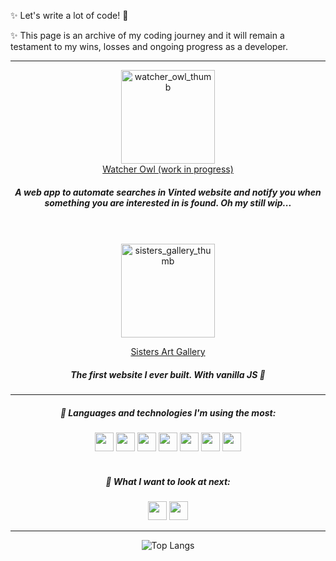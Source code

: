 
<div>
  
✨ Let's write a lot of code! :raised_hands:

✨ This page is an archive of my coding journey and it will remain a testament to my wins, losses and ongoing progress as a developer.
</div>

<hr/>

<div align="center">
<a href="https://watcher-owl.vercel.app"><img width="150" alt="watcher_owl_thumb" src="https://github.com/pauliusgin/pauliusgin/assets/140472668/d7c94be7-cc51-4323-a020-1c8409b7db0e"></a><br/>
<a href="https://watcher-owl.vercel.app">Watcher Owl (work in progress)<a/><br/>
  
  ##### A web app to automate searches in Vinted website and notify you when something you are interested in is found. Oh my still wip...
<br/>
  <br/>
<a href="https://sistersartgallery.netlify.app"><img width="150" alt="sisters_gallery_thumb" src="https://github.com/pauliusgin/pauliusgin/assets/140472668/ba51ae6e-8007-40da-b4e8-51d1fbf2949e"></a><br/>
  
<a href="https://sistersartgallery.netlify.app">Sisters Art Gallery</a> <br/>

  ##### The first website I ever built. With vanilla JS 🤡
  
</div>

---

<div align="center">
  
##### 🌱 Languages and technologies I'm using the most:

<img src="https://img.shields.io/badge/-TypeScript-000?&logo=TypeScript" height="30">
<img src="https://img.shields.io/badge/-Node-000?&logo=Node.js" height="30">
<img src="https://img.shields.io/badge/-Express-000?&logo=Express" height="30">
<img src="https://img.shields.io/badge/-postgresql-000?&logo=postgresql" height="30">
<img src="https://img.shields.io/badge/-MongoDB-000?&logo=MongoDB" height="30">
<img src="https://img.shields.io/badge/-Git-000?&logo=Git" height="30">
<img src="https://img.shields.io/badge/-Docker-000?&logo=Docker" height="30">
<br />
<br />

##### :telescope: What I want to look at next:

<img src="https://img.shields.io/badge/-htmx-000?&logo=htmx" height="30">
<img src="https://img.shields.io/badge/C-000?&logo=C" height="30">
</div>

  ---
  
<div align="center">

![Top Langs](https://github-readme-stats.vercel.app/api/top-langs/?username=pauliusgin&exclude_repo=pauliusgin,HTML,JavaScript,TypeScript,react-shop.react-shop-backend&layout=compact&hide_border=true&bg_color=0D1117&title_color=ffffff&text_color=ffffff)
  
</div>
